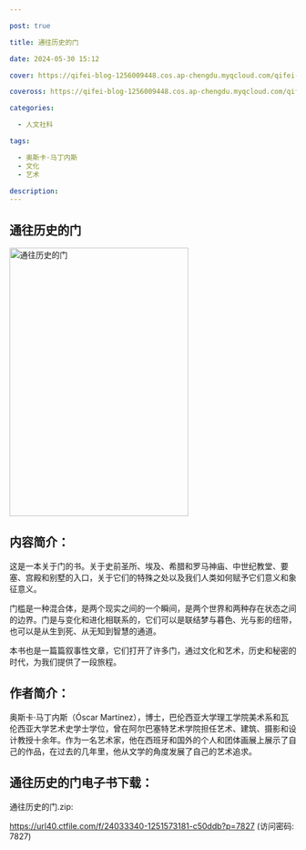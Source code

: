 ```yaml
---

post: true

title: 通往历史的门

date: 2024-05-30 15:12

cover: https://qifei-blog-1256009448.cos.ap-chengdu.myqcloud.com/qifei-blog/s34253704.jpg

coveross: https://qifei-blog-1256009448.cos.ap-chengdu.myqcloud.com/qifei-blog/s34253704.jpg

categories:

  - 人文社科

tags:

  - 奥斯卡·马丁内斯
  - 文化
  - 艺术

description:
---
```


## 通往历史的门

<img alt="通往历史的门" class="aligncenter loading" data-was-processed="true" decoding="async" fetchpriority="high" height="471" src="https://qifei-blog-1256009448.cos.ap-chengdu.myqcloud.com/qifei-blog/s34253704.jpg" style="cursor: zoom-in;" width="314"/>

## 内容简介：

这是一本关于门的书。关于史前圣所、埃及、希腊和罗马神庙、中世纪教堂、要塞、宫殿和别墅的入口，关于它们的特殊之处以及我们人类如何赋予它们意义和象征意义。

门槛是一种混合体，是两个现实之间的一个瞬间，是两个世界和两种存在状态之间的边界。门是与变化和进化相联系的，它们可以是联结梦与暮色、光与影的纽带，也可以是从生到死、从无知到智慧的通道。

本书也是一篇篇叙事性文章，它们打开了许多门，通过文化和艺术，历史和秘密的时代，为我们提供了一段旅程。

## 作者简介：

奥斯卡·马丁内斯（Óscar Martínez），博士，巴伦西亚大学理工学院美术系和瓦伦西亚大学艺术史学士学位，曾在阿尔巴塞特艺术学院担任艺术、建筑、摄影和设计教授十余年。作为一名艺术家，他在西班牙和国外的个人和团体画展上展示了自己的作品，在过去的几年里，他从文学的角度发展了自己的艺术追求。

## 通往历史的门电子书下载：

通往历史的门.zip: 

https://url40.ctfile.com/f/24033340-1251573181-c50ddb?p=7827 (访问密码: 7827)
